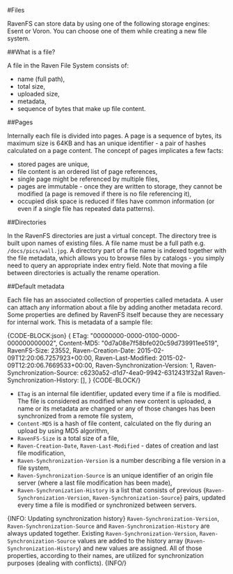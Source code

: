 #Files

RavenFS can store data by using one of the following storage engines: Esent or Voron. You can choose one of them while creating a new file system.

##What is a file?

A file in the Raven File System consists of:

* name (full path),
* total size,
* uploaded size,
* metadata,
* sequence of bytes that make up file content.

##Pages

Internally each file is divided into pages. A page is a sequence of bytes, its maximum size is 64KB and has an unique identifier - a pair of hashes calculated on a page content.
The concept of pages implicates a few facts:

* stored pages are unique,
* file content is an ordered list of page references,
* single page might be referenced by multiple files,
* pages are immutable - once they are written to storage, they cannot be modified (a page is removed if there is no file referencing it),
* occupied disk space is reduced if files have common information (or even if a single file has repeated data patterns).

##Directories

In the RavenFS directories are just a virtual concept. The directory tree is built upon names of existing files. A file name must be a full path e.g. `/docs/pics/wall.jpg`.
A directory part of a file name is indexed together with the file metadata, which allows you to browse files by catalogs - you simply need to query an appropriate index entry field. 
Note that moving a file between directories is actually the rename operation.

##Default metadata

Each file has an associated collection of properties called metadata. A user can attach any information about a file by adding another metadata record. 
Some properties are defined by RavenFS itself because they are necessary for internal work. This is metadata of a sample file:

{CODE-BLOCK:json}
{
	ETag: "00000000-0000-0100-0000-000000000002",
	Content-MD5: "0d7a08e7f58bfe020c59d739911ee519",
	RavenFS-Size: 23552,
	Raven-Creation-Date: 2015-02-09T12:20:06.7257923+00:00,
	Raven-Last-Modified: 2015-02-09T12:20:06.7669533+00:00,
	Raven-Synchronization-Version: 1,
	Raven-Synchronization-Source: c6230a52-d1d7-4ea0-9942-6312431f32a1
	Raven-Synchronization-History: [],
}
{CODE-BLOCK/}



* `ETag` is an internal file identifier, updated every time if a file is modified. The file is considered as modified when new content is uploaded, a name or its metadata are changed or any of those changes has been synchronized from a remote file system,
* `Content-MD5` is a hash of file content, calculated on the fly during an upload by using MD5 algorithm,
* `RavenFS-Size` is a total size of a file,   
* `Raven-Creation-Date`,  `Raven-Last-Modified` - dates of creation and last file modification,
* `Raven-Synchronization-Version` is a number describing a file version in a file system,
* `Raven-Synchronization-Source` is an unique identifier of an origin file server (where a last file modification has been made),
* `Raven-Synchronization-History` is a list that consists of previous {`Raven-Synchronization-Version`, `Raven-Synchronization-Source`} pairs,
 updated every time a file is modified or synchronized between servers.

{INFO: Updating synchronization history}
`Raven-Synchronization-Version`, `Raven-Synchronization-Source` and `Raven-Synchronization-History` are always updated together.
Existing `Raven-Synchronization-Version`, `Raven-Synchronization-Source` values are added to the history array (`Raven-Synchronization-History`)
and new values are assigned. All of those properties, according to their names, are utilized for synchronization purposes (dealing with conflicts).
{INFO/}